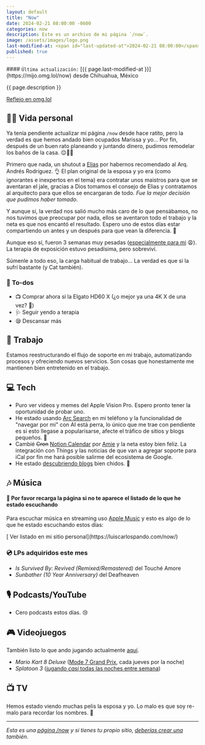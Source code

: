 ```yaml
---
layout: default
title: "Now"
date: 2024-02-21 08:00:00 -0600
categories: now
description: Este es un archivo de mi página `/now`.
image: /assets/images/logo.png
last-modified-at: <span id="last-updated-at">2024-02-21 08:00:00</span>
published: true
---
```


<div class="card last-updated my-3 text-center">
<div class="card-body rounded">
#### <code>Última actualización:</code> [{{ page.last-modified-at }}](https://mijo.omg.lol/now) desde Chihuahua, México
</div>
</div>

<p class="text-center">{{ page.description }}</p>

<p class="text-center">
<a class="btn btn-primary btn-sm" href="https://mijo.omg.lol/now">
<i class="fa-solid fa-heart"></i> Reflejo en omg.lol
</a>
</p>

## 👦🏻 Vida personal
Ya tenía pendiente actualizar mi página `/now` desde hace ratito, pero la verdad es que hemos andado bien ocupados Marissa y yo... Por fin, después de un buen rato planeando y juntando dinero, pudimos remodelar los baños de la casa. 😌🚿🚽

Primero que nada, un shutout a [Elias](https://www.instagram.com/shinobipunk/) por habernos recomendado al Arq. Andrés Rodríguez. 👌 El plan original de la esposa y yo era (como ignorantes e inexpertos en el tema) era contratar unos maistros para que se aventaran el jale, gracias a Dios tomamos el consejo de Elias y contratamos al arquitecto para que ellos se encargaran de todo. *Fue la mejor decisión que pudimos haber tomado*.

Y aunque si, la verdad nos salió mucho más caro de lo que pensábamos, no nos tuvimos que preocupar por nada, ellos se aventaron todo el trabajo y la neta es que nos encantó el resultado. Espero uno de estos días estar compartiendo un antes y un después para que vean la diferencia. 🤩

Aunque eso sí, fueron 3 semanas muy pesadas ([especialmente para mi](https://blog.luiscarlospando.com/personal/2023/06/el-toc-de-germenes-una-parte-desconocida-de-mi-vida/) 😩). La terapia de exposición estuvo pesadísima, pero sobreviví.

Súmenle a todo eso, la carga habitual de trabajo... La verdad es que si la sufrí bastante (y Cat también).

### 📝 To-dos
- 📺 Comprar ahora si la Elgato HD60 X (¿o mejor ya una 4K X de una vez? 🤔)
- 🩺 Seguir yendo a terapia
- 😪 Descansar más

## 💼 Trabajo
Estamos reestructurando el flujo de soporte en mi trabajo, automatizando procesos y ofreciendo nuevos servicios. Son cosas que honestamente me mantienen bien entretenido en el trabajo.

## 💻 Tech
- Puro ver videos y memes del Apple Vision Pro. Espero pronto tener la oportunidad de probar uno.
- He estado usando [Arc Search](https://apps.apple.com/us/app/arc-search/id6472513080) en mi teléfono y la funcionalidad de "navegar por mi" con AI está perra, lo único que me trae con pendiente es si esto llegase a popularisarse, afecte el tráfico de sitios y blogs pequeños. 🤔
- Cambié ~~Cron~~ [Notion Calendar](https://www.notion.so/product/calendar) por [Amie](https://amie.so/) y la neta estoy bien feliz. La integración con Things y las noticias de que van a agregar soporte para iCal por fin me hará posible salirme del ecosistema de Google.
- He estado [descubriendo blogs](https://arc.net/folder/F5392168-F4F2-476F-90D4-51597DAB170F) bien chidos. 🥂

## 🎶 Música
#### 🔄 Por favor recarga la página si no te aparece el listado de lo que he estado escuchando
Para escuchar música en streaming uso [Apple Music](https://music.apple.com/profile/luiscarlospando) y esto es algo de lo que he estado escuchando estos días:

<ul id="lastfm-top-artists"></ul>

<span class="omg-lol-now-page-element">
[<i class="fa-solid fa-up-right-from-square"></i> Ver listado en mi sitio personal](https://luiscarlospando.com/now/)
</span>

### 💿 LPs adquiridos este mes
- *Is Survived By: Revived (Remixed/Remastered)* del Touché Amore
- *Sunbather (10 Year Anniversary)* del Deafheaven

## 🎙 Podcasts/YouTube
- Cero podcasts estos días. 😢

## 🎮 Videojuegos
También listo lo que ando jugando actualmente [aquí](https://luiscarlospando.com/games).

- *Mario Kart 8 Deluxe* ([Mode 7 Grand Prix](https://luiscarlospando.com/games/mario-kart/), cada jueves por la noche)
- *Splatoon 3* ([jugando *casi* todas las noches entre semana](https://luiscarlospando.com/games/splatoon/))

## 📺 TV
Hemos estado viendo muchas pelis la esposa y yo. Lo malo es que soy re-malo para recordar los nombres. 🤣

---

*Esta es una [página /now](https://nownownow.com/about) y si tienes tu propio sitio, [deberías crear una](https://nownownow.com/about) también.*
